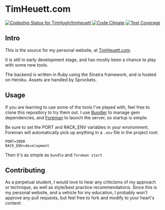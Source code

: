 # TimHeuett.com

[ ![Codeship Status for TimHugh/timheuett](https://codeship.com/projects/6c4cfe20-ce5f-0132-dc37-662c162fdcda/status?branch=master)](https://codeship.com/projects/76432)
[![Code Climate](https://codeclimate.com/github/TimHugh/timheuett/badges/gpa.svg)](https://codeclimate.com/github/TimHugh/timheuett)
[![Test Coverage](https://codeclimate.com/github/TimHugh/timheuett/badges/coverage.svg)](https://codeclimate.com/github/TimHugh/timheuett)

## Intro

This is the source for my personal website, at [TimHeuett.com](http://www.timheuett.com).

It is still in early development stage, and has mostly been a chance to play with some new tools.

The backend is written in Ruby using the Sinatra framework, and is hosted on Heroku. Assets are handled by Sprockets.

## Usage

If you are learning to use some of the tools I've played with, feel free to clone this repository to try them out. I use [Bundler](http://bundler.io/) to manage gem dependencies, and [Foreman](http://ddollar.github.io/foreman/) to launch the server, so startup is simple.

Be sure to set the PORT and RACK_ENV variables in your environment. Foreman will automatically pick up anything in a `.env` file in the project root:

    PORT=3000
    RACK_ENV=development

Then it's as simple as `bundle` and `foreman start`

## Contributing

As a perpetual student, I would love to hear any criticisms of my approach or technique, as well as style/best practice recommendations. Since this is my personal website, and a vehicle for my education, I probably won't approve any pull requests, but feel free to fork and modify to your heart's content.
